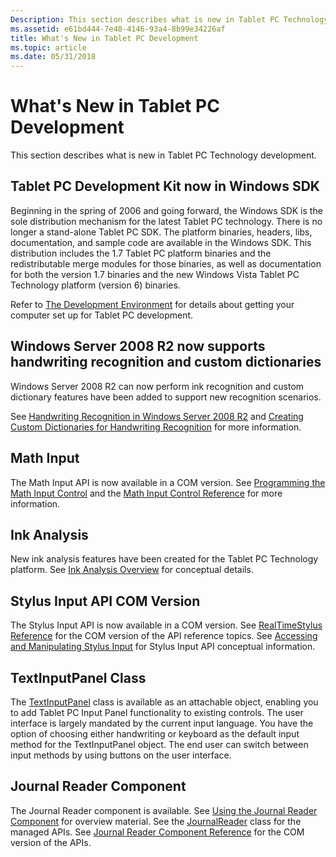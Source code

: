 ```yaml
---
Description: This section describes what is new in Tablet PC Technology development.
ms.assetid: e61bd444-7e48-4146-93a4-8b99e34226af
title: What's New in Tablet PC Development
ms.topic: article
ms.date: 05/31/2018
---
```


# What's New in Tablet PC Development

This section describes what is new in Tablet PC Technology development.

## Tablet PC Development Kit now in Windows SDK

Beginning in the spring of 2006 and going forward, the Windows SDK is the sole distribution mechanism for the latest Tablet PC technology. There is no longer a stand-alone Tablet PC SDK. The platform binaries, headers, libs, documentation, and sample code are available in the Windows SDK. This distribution includes the 1.7 Tablet PC platform binaries and the redistributable merge modules for those binaries, as well as documentation for both the version 1.7 binaries and the new Windows Vista Tablet PC Technology platform (version 6) binaries.

Refer to [The Development Environment](the-development-environment.md) for details about getting your computer set up for Tablet PC development.

## Windows Server 2008 R2 now supports handwriting recognition and custom dictionaries

Windows Server 2008 R2 can now perform ink recognition and custom dictionary features have been added to support new recognition scenarios.

See [Handwriting Recognition in Windows Server 2008 R2](handwriting-recognition-in-windows-server-2008-r2.md) and [Creating Custom Dictionaries for Handwriting Recognition](creating-custom-dictionaries-for-handwriting-recognition-in-windows-7-and-windows-server-2008-r2.md) for more information.

## Math Input

The Math Input API is now available in a COM version. See [Programming the Math Input Control](programming-the-math-input-control.md) and the [Math Input Control Reference](math-input-control-reference.md) for more information.

## Ink Analysis

New ink analysis features have been created for the Tablet PC Technology platform. See [Ink Analysis Overview](ink-analysis-overview.md) for conceptual details.

## Stylus Input API COM Version

The Stylus Input API is now available in a COM version. See [RealTimeStylus Reference](realtimestylus-reference.md) for the COM version of the API reference topics. See [Accessing and Manipulating Stylus Input](accessing-and-manipulating-stylus-input.md) for Stylus Input API conceptual information.

## TextInputPanel Class

The [TextInputPanel](https://msdn.microsoft.com/library/ms573640(v=VS.90).aspx) class is available as an attachable object, enabling you to add Tablet PC Input Panel functionality to existing controls. The user interface is largely mandated by the current input language. You have the option of choosing either handwriting or keyboard as the default input method for the TextInputPanel object. The end user can switch between input methods by using buttons on the user interface.

## Journal Reader Component

The Journal Reader component is available. See [Using the Journal Reader Component](using-the-journal-reader-component.md) for overview material. See the [JournalReader](https://msdn.microsoft.com/library/ms583815(v=VS.90).aspx) class for the managed APIs. See [Journal Reader Component Reference](journal-reader-component-reference.md) for the COM version of the APIs.

 

 



